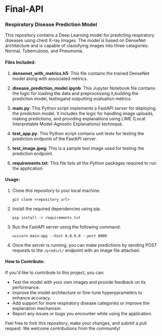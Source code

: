 # Final-API

### Respiratory Disease Prediction Model

This repository contains a Deep Learning model for predicting respiratory diseases using chest X-ray images. The model is based on DenseNet architecture and is capable of classifying images into three categories: Normal, Tuberculosis, and Pneumonia.

#### Files Included:

1. **densenet_with_metrics.h5**: This file contains the trained DenseNet model along with associated metrics.

2. **disease_prediction_model.ipynb**: This Jupyter Notebook file contains the logic for loading the data and preprocessing it,building the prediction model, testingand outputting  evaluation metrics.

3. **main.py**: This Python script implements a FastAPI server for deploying the prediction model. It includes the logic for handling image uploads, making predictions, and providing explanations using LIME (Local Interpretable Model-Agnostic Explanations) technique.

4. **test_app.py**: This Python script contains unit tests for testing the prediction endpoint of the FastAPI server.

5. **test_image.jpeg**: This is a sample test image used for testing the prediction endpoint.

6. **requirements.txt**: This file lists all the Python packages required to run the application.

#### Usage:

1. Clone this repository to your local machine.
   ```
   git clone <repository_url>
   ```

2. Install the required dependencies using pip.
   ```
   pip install -r requirements.txt
   ```

3. Run the FastAPI server using the following command:
   ```
   uvicorn main:app --host 0.0.0.0 --port 8000
   ```

4. Once the server is running, you can make predictions by sending POST requests to the `/predict/` endpoint with an image file attached.

#### How to Contribute:

If you'd like to contribute to this project, you can:

- Test the model with your own images and provide feedback on its performance.
- Improve the model architecture or fine-tune hyperparameters to enhance accuracy.
- Add support for more respiratory disease categories or improve the explanation mechanism.
- Report any issues or bugs you encounter while using the application.

Feel free to fork this repository, make your changes, and submit a pull request. We welcome contributions from the community!

